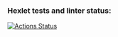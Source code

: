 ### Hexlet tests and linter status:
[![Actions Status](https://github.com/Retroman95/qa-engineer-project-84/actions/workflows/hexlet-check.yml/badge.svg)](https://github.com/Retroman95/qa-engineer-project-84/actions)